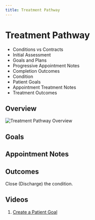 ```yaml
---
title: Treatment Pathway
---
```


# Treatment Pathway

- Conditions vs Contracts
- Initial Assessment
- Goals and Plans
- Progressive Appointment Notes
- Completion Outcomes
- Condition
- Patient Goals
- Appointment Treatment Notes
- Treatment Outcomes

## Overview

![Treatment Pathway Overview](https://drive.google.com/open?id=1pJAE9mkyqqebob3vybvAqLfVNDGymrbT)

## Goals

## Appointment Notes

## Outcomes

Close (Discharge) the condition.

## Videos

1. [Create a Patient Goal](http://docs.gensolve.com/help/gpm_uk/desktop/Videos/Administration/How_to_Create_a_Patient_Goal.htm)
